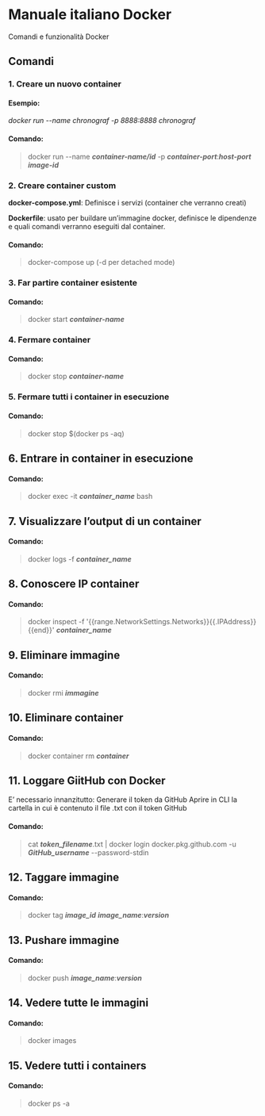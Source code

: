# Manuale italiano Docker
Comandi e funzionalità Docker

## Comandi

### 1. Creare un nuovo container
#### Esempio:

_docker run --name chronograf -p 8888:8888 chronograf_

#### Comando:
> docker run --name **_container-name/id_** -p **_container-port_**:**_host-port_** **_image-id_**

### 2. Creare container custom
**docker-compose.yml**: Definisce i servizi (container che verranno creati)

**Dockerfile**: usato per buildare un’immagine docker, definisce le dipendenze e quali comandi verranno eseguiti dal container.

#### Comando:
> docker-compose up (-d per detached mode)

### 3. Far partire container esistente
#### Comando:
> docker start **_container-name_**

### 4. Fermare container
#### Comando:
> docker stop **_container-name_**

### 5. Fermare tutti i container in esecuzione
#### Comando:
> docker stop $(docker ps -aq)

## 6. Entrare in container in esecuzione
#### Comando:
> docker exec -it **_container_name_** bash

## 7. Visualizzare l’output di un container
#### Comando:
> docker logs -f **_container_name_**

## 8. Conoscere IP container
#### Comando:
> docker inspect -f '{{range.NetworkSettings.Networks}}{{.IPAddress}}{{end}}' **_container_name_**

## 9. Eliminare immagine
#### Comando:
> docker rmi **_immagine_**

## 10. Eliminare container
#### Comando:
> docker container rm **_container_**

## 11. Loggare GiitHub con Docker
E’ necessario innanzitutto:
Generare il token da GitHub
Aprire in CLI la cartella in cui è contenuto il file .txt con il token GitHub
#### Comando:
> cat **_token_filename_**.txt | docker login docker.pkg.github.com -u **_GitHub_username_** --password-stdin

## 12. Taggare immagine
#### Comando:
> docker tag **_image_id_** **_image_name_**:**_version_**

## 13. Pushare immagine
#### Comando:
> docker push **_image_name_**:**_version_**

## 14. Vedere tutte le immagini
#### Comando:
> docker images

## 15. Vedere tutti i containers
#### Comando:
> docker ps -a

